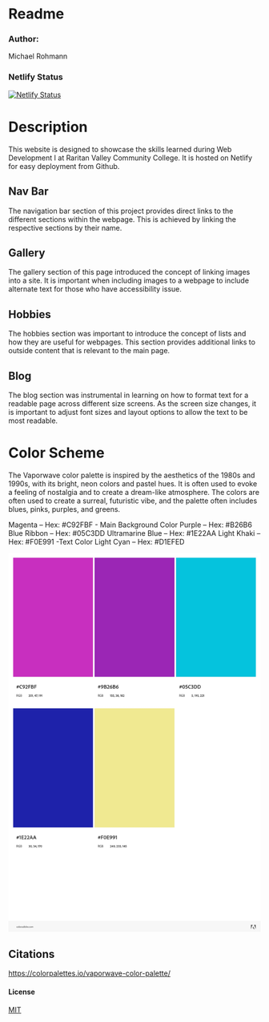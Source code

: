 # Readme
### Author:
Michael Rohmann 

### Netlify Status
[![Netlify Status](https://api.netlify.com/api/v1/badges/78033adc-b858-46e3-8809-6bf9edaab269/deploy-status)](https://app.netlify.com/sites/mrohmann/deploys)

# Description
This website is designed to showcase the skills learned during Web Development I at Raritan Valley Community College. It is hosted on Netlify for easy deployment from Github.

  ## Nav Bar
The navigation bar section of this project provides direct links to the different sections within the webpage. This is achieved by linking the respective sections by their name.

  ## Gallery
The gallery section of this page introduced the concept of linking images into a site. It is important when including images to a webpage to include alternate text for those who have accessibility issue.

  ## Hobbies
The hobbies section was important to introduce the concept of  lists and how they are useful for webpages. This section provides additional links to outside content that is relevant to the main page.

  ## Blog
The blog section was instrumental in learning on how to format text for a readable page across different size screens. As the screen size changes, it is important to adjust font sizes and layout options to allow the text to be most readable. 

# Color Scheme
The Vaporwave color palette is inspired by the aesthetics of the 1980s and 1990s, with its bright, neon colors and pastel hues. It is often used to evoke a feeling of nostalgia and to create a dream-like atmosphere. The colors are often used to create a surreal, futuristic vibe, and the palette often includes blues, pinks, purples, and greens.

Magenta – Hex: #C92FBF - Main Background Color
Purple – Hex: #B26B6
Blue Ribbon – Hex: #05C3DD
Ultramarine Blue – Hex: #1E22AA
Light Khaki – Hex: #F0E991 -Text Color
Light Cyan – Hex: #D1EFED

![color palette](https://github.com/RVCC-IDMX/about-me-mrohmann/blob/8b1e9c55bda4bc97f9bc377bf1cd5a71d8702490/assets/img/AdobeColor-My%20Color%20Theme.jpeg)

## Citations
https://colorpalettes.io/vaporwave-color-palette/

#### License
[MIT](https://choosealicense.com/licenses/mit/)